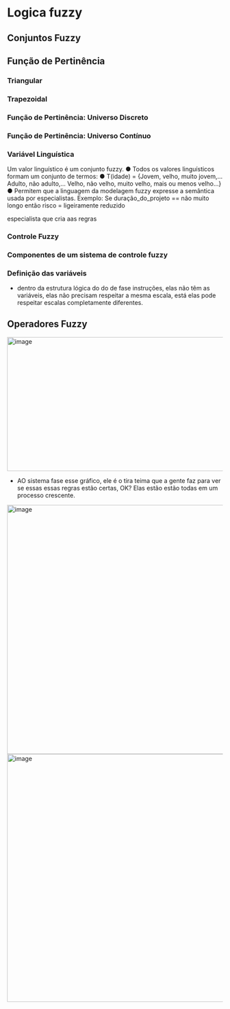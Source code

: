 # Logica fuzzy



## Conjuntos Fuzzy



## Função de Pertinência

### Triangular

### Trapezoidal

### Função de Pertinência: Universo Discreto

### Função de Pertinência: Universo Contínuo

### Variável Linguística

Um valor linguístico é um conjunto fuzzy.
● Todos os valores linguísticos formam um conjunto de termos:
● T(idade) = {Jovem, velho, muito jovem,...
Adulto, não adulto,...
Velho, não velho, muito velho, mais ou menos velho...}
● Permitem que a linguagem da modelagem fuzzy expresse a
semântica usada por especialistas. Exemplo:
Se duração_do_projeto == não muito longo então
risco = ligeiramente reduzido

especialista que cria aas regras


### Controle Fuzzy

### Componentes de um sistema de controle fuzzy

### Definição das variáveis

- dentro da estrutura lógica do do de fase instruções, elas não têm as variáveis, elas não precisam respeitar a mesma escala, está elas pode respeitar escalas completamente diferentes.

## Operadores Fuzzy

<img width="1186" height="313" alt="image" src="https://github.com/user-attachments/assets/3c57be61-c816-4b9d-9193-8076498926d5" />


- AO sistema fase esse gráfico, ele é o tira teima que a gente faz para ver se essas essas regras estão certas, OK? Elas estão estão todas em um processo crescente.

<img width="1117" height="582" alt="image" src="https://github.com/user-attachments/assets/f5b567d8-66b7-40a4-a2d0-69af05c67b25" />

<img width="1118" height="579" alt="image" src="https://github.com/user-attachments/assets/50dee26c-c98a-448e-811b-60802dc6d14f" />

